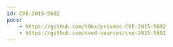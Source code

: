 ```yaml
---
id: CVE-2015-5602
pocs:
    - https://github.com/t0kx/privesc-CVE-2015-5602
    - https://github.com/cved-sources/cve-2015-5602
---
```

